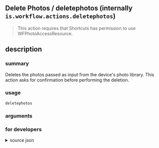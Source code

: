 
## Delete Photos / deletephotos (internally `is.workflow.actions.deletephotos`)


> This action requires that Shortcuts has permission to use WFPhotoAccessResource.


## description
### summary
Deletes the photos passed as input from the device's photo library. This action asks for confirmation before performing the deletion.


### usage
`deletephotos `

### arguments


### for developers

<details><summary>source json</summary>
<p>
```json
{
	"ActionClass": "WFDeletePhotosAction",
	"ActionKeywords": [
		"remove",
		"trash",
		"picture"
	],
	"AppIdentifier": "com.apple.mobileslideshow",
	"Category": "Photos & Video",
	"Description": {
		"DescriptionSummary": "Deletes the photos passed as input from the device's photo library. This action asks for confirmation before performing the deletion."
	},
	"Input": {
		"Multiple": true,
		"Required": true,
		"Types": [
			"PHAsset"
		]
	},
	"InputPassthrough": false,
	"Name": "Delete Photos",
	"RequiredResources": [
		"WFPhotoAccessResource"
	],
	"Subcategory": "Photos"
}
```
</p></details>

